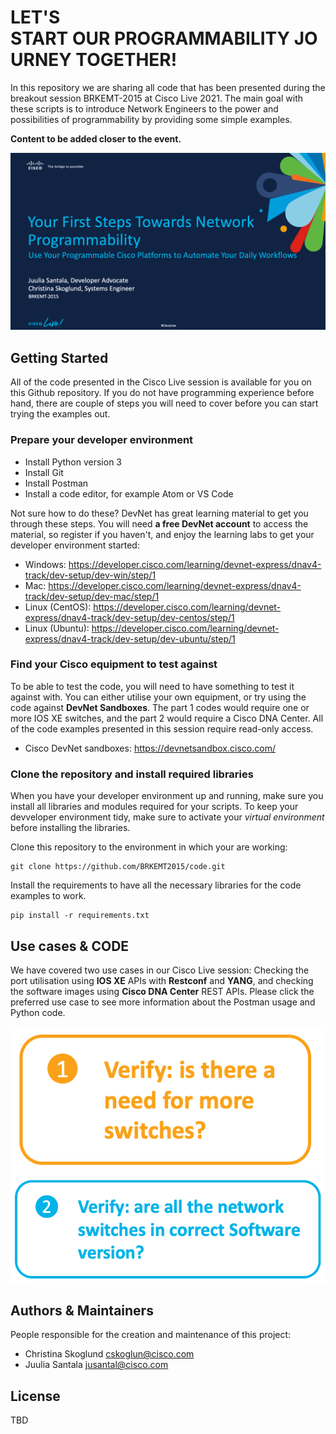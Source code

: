 # LET'S START OUR PROGRAMMABILITY JOURNEY TOGETHER!
In this repository we are sharing all code that has been presented during the breakout session BRKEMT-2015 at Cisco Live 2021. The main goal with these scripts is to introduce Network Engineers to the power and possibilities of programmability by providing some simple examples.

**Content to be added closer to the event.**

![alt text](images/title.png "LET'S START OUR PROGRAMMABILITY JOURNEY TOGETHER!")

## Getting Started
All of the code presented in the Cisco Live session is available for you on this Github repository. If you do not have programming experience before hand, there are couple of steps you will need to cover before you can start trying the examples out.

### Prepare your developer environment
- Install Python version 3
- Install Git
- Install Postman
- Install a code editor, for example Atom or VS Code

Not sure how to do these? DevNet has great learning material to get you through these steps. You will need **a free DevNet account** to access the material, so register if you haven't, and enjoy the learning labs to get your developer environment started:
- Windows: https://developer.cisco.com/learning/devnet-express/dnav4-track/dev-setup/dev-win/step/1
- Mac: https://developer.cisco.com/learning/devnet-express/dnav4-track/dev-setup/dev-mac/step/1
- Linux (CentOS): https://developer.cisco.com/learning/devnet-express/dnav4-track/dev-setup/dev-centos/step/1
- Linux (Ubuntu): https://developer.cisco.com/learning/devnet-express/dnav4-track/dev-setup/dev-ubuntu/step/1

### Find your Cisco equipment to test against

To be able to test the code, you will need to have something to test it against with. You can either utilise your own equipment, or try using the code against **DevNet Sandboxes**. The part 1 codes would require one or more IOS XE switches, and the part 2 would require a Cisco DNA Center. All of the code examples presented in this session require read-only access.
- Cisco DevNet sandboxes: https://devnetsandbox.cisco.com/


### Clone the repository and install required libraries

When you have your developer environment up and running, make sure you install all libraries and modules required for your scripts. To keep your devveloper environment tidy, make sure to activate your *virtual environment* before installing the libraries.

Clone this repository to the environment in which your are working:

```
git clone https://github.com/BRKEMT2015/code.git
```

Install the requirements to have all the necessary libraries for the code examples to work.
```
pip install -r requirements.txt 
```

## Use cases & CODE

We have covered two use cases in our Cisco Live session: Checking the port utilisation using **IOS XE** APIs with **Restconf** and **YANG**, and checking the software images using **Cisco DNA Center** REST APIs. Please click the preferred use case to see more information about the Postman usage and Python code.

[![alt text](images/port_utilisation.png "Port Utilisation use case")](/port_utilisation)
[![alt text](images/swim.png "Software Image check use case")](/swim)

## Authors & Maintainers

People responsible for the creation and maintenance of this project:

- Christina Skoglund cskoglun@cisco.com
- Juulia Santala jusantal@cisco.com

## License

TBD